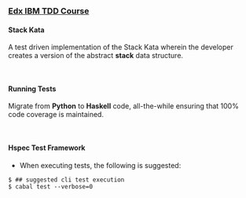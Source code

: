 ### [Edx IBM TDD Course](https://www.edx.org/learn/software-development/ibm-test-and-behavior-driven-development-tdd-bdd?index=product&queryId=b605814505df63a936d38b971f341eff&position=1)

#### Stack Kata

A test driven implementation of the Stack Kata wherein the developer creates a version of the abstract **stack** data structure.

<br />

#### Running Tests

Migrate from **Python** to **Haskell** code, all-the-while ensuring that 100% code coverage is maintained.

<br />

#### Hspec Test Framework

* When executing tests, the following is suggested:

```
$ ## suggested cli test execution
$ cabal test --verbose=0
```

<br />
